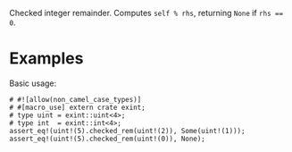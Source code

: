 Checked integer remainder. Computes `self % rhs`,
returning `None` if `rhs == 0`.

# Examples

Basic usage:

```
# #![allow(non_camel_case_types)]
# #[macro_use] extern crate exint;
# type uint = exint::uint<4>;
# type int  = exint::int<4>;
assert_eq!(uint!(5).checked_rem(uint!(2)), Some(uint!(1)));
assert_eq!(uint!(5).checked_rem(uint!(0)), None);
```
